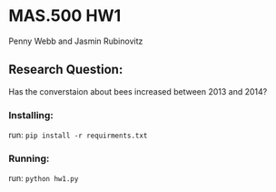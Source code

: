 # MAS.500 HW1

Penny Webb and Jasmin Rubinovitz

## Research Question:
Has the converstaion about bees increased between 2013 and 2014?

### Installing:
run: `pip install -r requirments.txt`

### Running:
run: `python hw1.py`